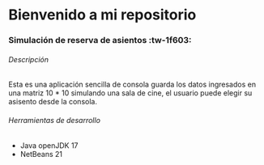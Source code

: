 # Bienvenido a mi repositorio


### Simulación de reserva de asientos   :tw-1f603:

###### Descripción
Esta es una aplicación sencilla de consola guarda los datos ingresados en una matriz 10 * 10 simulando una sala de cine,
el usuario puede elegir su asisento desde la consola.

###### Herramientas de desarrollo
- Java openJDK 17
- NetBeans 21

